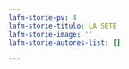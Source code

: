 ```yaml
---
lafm-storie-pv: 4
lafm-storie-titulo: LA SETE
lafm-storie-image: ''
lafm-storie-autores-list: []

---
```

